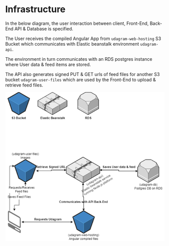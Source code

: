 # Infrastructure

In the below diagram, the user interaction between client, Front-End, Back-End API & Database is specified.

The User receives the compiled Angular App from `udagram-web-hosting` S3 Bucket which communicates with Elastic beanstalk environment `udagram-api`.

The environment in turn communicates with an RDS postgres instance where User data & feed items are stored.

The API also generates signed PUT & GET urls of feed files for another S3 bucket `udagram-user-files` which are used by the Front-End to upload & retrieve feed files. 

![](../images/infra.drawio.png)